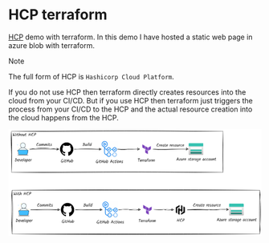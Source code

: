 # HCP terraform

[HCP](https://app.terraform.io/) demo with terraform. In this demo I have hosted a 
static web page in azure blob with terraform.

> [!NOTE]
> The full form of HCP is `Hashicorp Cloud Platform`.

If you do not use HCP then terraform directly creates resources into the cloud from your 
CI/CD. But if you use HCP then terraform just triggers the process from your CI/CD to the 
HCP and the actual resource creation into the cloud happens from the HCP.

<div align="center">
    <img src="https://github.com/Arnab-Developer/HcpTerraform/blob/main/assets/hcp.png?raw=true" />
</div>